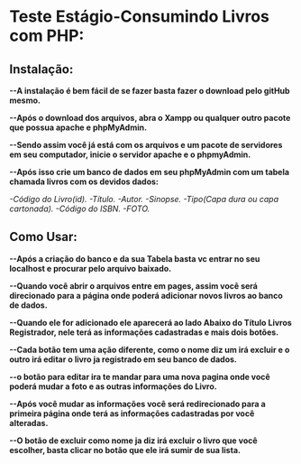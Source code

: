 <h1>Teste Estágio-Consumindo Livros com PHP: </h1>

<h2>Instalação: </h2>

<b>--A instalação é bem fácil de se fazer basta fazer o download pelo gitHub mesmo.</b>

<b>--Após o download dos arquivos, abra o Xampp ou qualquer outro pacote que possua apache e phpMyAdmin.</b>

<b>--Sendo assim você já está com os arquivos e um pacote de servidores em seu computador, inicie o servidor apache e o phpmyAdmin.</b>

<b>--Após isso crie um banco de dados em seu phpMyAdmin com um tabela chamada livros com os devidos dados: </b>

<i> -Código do Livro(id).</i>
<i> -Título.</i>
<i> -Autor.</i>
<i> -Sinopse.</i>
<i> -Tipo(Capa dura ou capa cartonada).</i>
<i> -Código do ISBN.</i>
<i> -FOTO.</i>

<h2>Como Usar: </h2>

<b>--Após a criação do banco e da sua Tabela basta vc entrar no seu localhost e procurar pelo arquivo baixado.</b>

<b>--Quando você abrir o arquivos entre em pages, assim você será direcionado para a página onde poderá adicionar novos livros ao banco de dados.</b>

<b>--Quando ele for adicionado ele aparecerá ao lado Abaixo do Título Livros Registrador, nele terá as informações cadastradas e mais dois botões.</b>

<b>--Cada botão tem uma ação diferente, como o nome diz um irá excluir e o outro irá editar o livro ja registrado em seu banco de dados.</b>

<b>--o botão para editar ira te mandar para uma nova pagina onde você poderá mudar a foto e as outras informações do Livro.</b>

<b>--Após você mudar as informações você será redirecionado para a primeira página onde terá as informações cadastradas por você alteradas.</b>

<b>--O botão de excluir como nome ja diz irá excluir o livro que você escolher, basta clicar no botão que ele irá sumir de sua lista.
</b>

